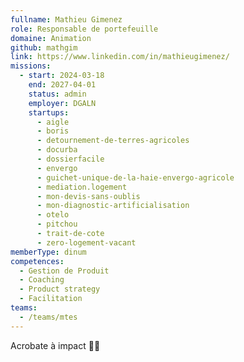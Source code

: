 ```yaml
---
fullname: Mathieu Gimenez
role: Responsable de portefeuille
domaine: Animation
github: mathgim
link: https://www.linkedin.com/in/mathieugimenez/
missions:
  - start: 2024-03-18
    end: 2027-04-01
    status: admin
    employer: DGALN
    startups:
      - aigle
      - boris
      - detournement-de-terres-agricoles
      - docurba
      - dossierfacile
      - envergo
      - guichet-unique-de-la-haie-envergo-agricole
      - mediation.logement
      - mon-devis-sans-oublis
      - mon-diagnostic-artificialisation
      - otelo
      - pitchou
      - trait-de-cote
      - zero-logement-vacant
memberType: dinum
competences:
  - Gestion de Produit
  - Coaching
  - Product strategy
  - Facilitation
teams:
  - /teams/mtes
---
```

Acrobate à impact 🤸‍♂️